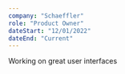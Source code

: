 ```yaml
---
company: "Schaeffler"
role: "Product Owner"
dateStart: "12/01/2022"
dateEnd: "Current"
---
```


Working on great user interfaces